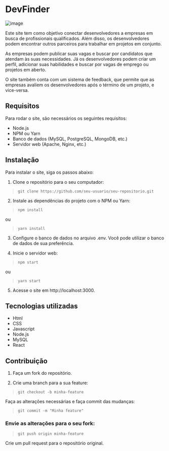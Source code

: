 # DevFinder
![image](https://user-images.githubusercontent.com/102271783/235398621-40d7743e-1ca0-469d-8e36-c73da663b2ff.png)

Este site tem como objetivo conectar desenvolvedores a empresas em busca de profissionais qualificados. Além disso, os desenvolvedores podem encontrar outros parceiros para trabalhar em projetos em conjunto.

As empresas podem publicar suas vagas e buscar por candidatos que atendam às suas necessidades. Já os desenvolvedores podem criar um perfil, adicionar suas habilidades e buscar por vagas de emprego ou projetos em aberto.

O site também conta com um sistema de feedback, que permite que as empresas avaliem os desenvolvedores após o término de um projeto, e vice-versa.

## Requisitos
Para rodar o site, são necessários os seguintes requisitos:

- Node.js
- NPM ou Yarn
- Banco de dados (MySQL, PostgreSQL, MongoDB, etc.)
- Servidor web (Apache, Nginx, etc.)
## Instalação
Para instalar o site, siga os passos abaixo:

1. Clone o repositório para o seu computador:
>```
>git clone https://github.com/seu-usuario/seu-repositorio.git
> ```

2. Instale as dependências do projeto com o NPM ou Yarn:
>```
>npm install
>```
ou

>```
>yarn install
>```

3. Configure o banco de dados no arquivo .env. Você pode utilizar o banco de dados de sua preferência.

4. Inicie o servidor web:
>```
>npm start
>```
ou

>```
>yarn start
>```

5. Acesse o site em http://localhost:3000.

## Tecnologias utilizadas
- Html
- CSS
- Javascript
- Node.js
- MySQL
- React


## Contribuição

1. Faça um fork do repositório.

2. Crie uma branch para a sua feature:

>```
>git checkout -b minha-feature
>```

Faça as alterações necessárias e faça commit das mudanças:

>```
>git commit -m "Minha feature"
>```

### Envie as alterações para o seu fork:

>```
>git push origin minha-feature
>```

Crie um pull request para o repositório original.
